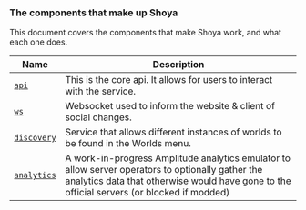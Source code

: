 ### The components that make up Shoya
This document covers the components that make Shoya work, and what each one does.


| Name                      | Description                                                                                                                                                                                     |
|---------------------------|-------------------------------------------------------------------------------------------------------------------------------------------------------------------------------------------------|
| [`api`](/api)             | This is the core api. It allows for users to interact with the service.                                                                                                                         |
| [`ws`](/ws)               | Websocket used to inform the website & client of social changes.                                                                                                                                |
| [`discovery`](/discovery) | Service that allows different instances of worlds to be found in the Worlds menu.                                                                                                               |
| [`analytics`](/analytics) | A work-in-progress Amplitude analytics emulator to allow server operators to optionally gather the analytics data that otherwise would have gone to the official servers (or blocked if modded) |